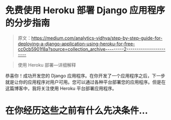 # 免费使用 Heroku 部署 Django 应用程序的分步指南

> 原文：<https://medium.com/analytics-vidhya/step-by-step-guide-for-deploying-a-django-application-using-heroku-for-free-cc0cb5901f8a?source=collection_archive---------2----------------------->

> 使用 Heroku 部署—详细解释

恭喜你！成功开发您的 Django 应用程序。在你开发了一个应用程序之后，下一步就是让你的应用程序对用户可用。您可以通过各种平台部署您的应用程序。但是在这篇博客中，我将关注使用 Heroku 平台部署应用程序。

# 在你经历这些之前有什么先决条件…